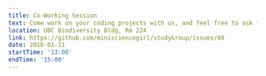 ```yaml
---
title: Co-Working Session
text: Come work on your coding projects with us, and feel free to ask for help and feedback! All languages, disciplines and skill levels welcome.
location: UBC Biodiversity Bldg, Rm 224
link: https://github.com/minisciencegirl/studyGroup/issues/80
date: 2016-01-11
startTime: '13:00'
endTime: '15:00'
---
```

